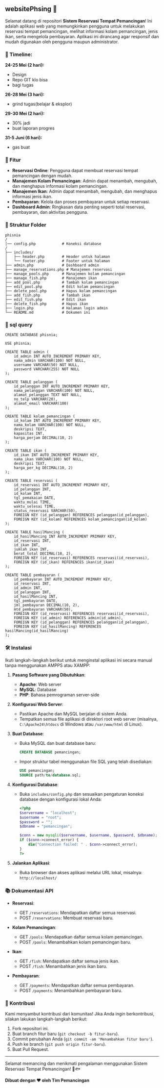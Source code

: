 ## websitePhsing 🎣

Selamat datang di repositori **Sistem Reservasi Tempat Pemancingan**! Ini adalah aplikasi web yang memungkinkan pengguna untuk melakukan reservasi tempat pemancingan, melihat informasi kolam pemancingan, jenis ikan, serta mengelola pembayaran. Aplikasi ini dirancang agar responsif dan mudah digunakan oleh pengguna maupun administrator.

### 📅 Timeline:
**24-25 Mei (2 hari):**
- Design
- Repo GIT klo bisa
- bagi tugas

**26-28 Mei (3 hari):**
- grind tugas(belajar & eksplor)
 
**29-30 Mei (2 hari):**
- 30% jadi 
- buat laporan progres

**31-5 Juni (6 hari):**
- gas buat

### 🚀 Fitur

- **Reservasi Online**: Pengguna dapat membuat reservasi tempat pemancingan dengan mudah.
- **Manajemen Kolam Pemancingan**: Admin dapat menambah, mengubah, dan menghapus informasi kolam pemancingan.
- **Manajemen Ikan**: Admin dapat menambah, mengubah, dan menghapus informasi jenis ikan.
- **Pembayaran**: Kelola dan proses pembayaran untuk setiap reservasi.
- **Dashboard Admin**: Ringkasan data penting seperti total reservasi, pembayaran, dan aktivitas pengguna.

### 📂 Struktur Folder

```
phisnia
/
│── config.php            # Koneksi database
/
├── includes/
│   ├── header.php        # Header untuk halaman
│   └── footer.php        # Footer untuk halaman
├── admin.php             # Dashboard admin
├── manage_reservations.php # Manajemen reservasi
├── manage_pools.php      # Manajemen kolam pemancingan
├── manage_fish.php       # Manajemen ikan
├── add_pool.php          # Tambah kolam pemancingan
├── edit_pool.php         # Edit kolam pemancingan
├── delete_pool.php       # Hapus kolam pemancingan
├── add_fish.php          # Tambah ikan
├── edit_fish.php         # Edit ikan
├── delete_fish.php       # Hapus ikan
├── login.php             # Halaman login admin
└── README.md             # Dokumen ini
```

### 📂 sql query

```
CREATE DATABASE phisnia;

USE phisnia;

CREATE TABLE admin (
    id_admin INT AUTO_INCREMENT PRIMARY KEY,
    nama_admin VARCHAR(100) NOT NULL,
    username VARCHAR(50) NOT NULL,
    password VARCHAR(255) NOT NULL
);

CREATE TABLE pelanggan (
    id_pelanggan INT AUTO_INCREMENT PRIMARY KEY,
    nama_pelanggan VARCHAR(100) NOT NULL,
    alamat_pelanggan TEXT NOT NULL,
    no_telp VARCHAR(20),
    alamat_email VARCHAR(100)
);

CREATE TABLE kolam_pemancingan (
    id_kolam INT AUTO_INCREMENT PRIMARY KEY,
    nama_kolam VARCHAR(100) NOT NULL,
    deskripsi TEXT,
    kapasitas INT,
    harga_perjam DECIMAL(10, 2)
);

CREATE TABLE ikan (
    id_ikan INT AUTO_INCREMENT PRIMARY KEY,
    nama_ikan VARCHAR(100) NOT NULL,
    deskripsi TEXT,
    harga_per_kg DECIMAL(10, 2)
);

CREATE TABLE reservasi (
    id_reservasi INT AUTO_INCREMENT PRIMARY KEY,
    id_pelanggan INT,
    id_kolam INT,
    tgl_pemakaian DATE,
    waktu_mulai TIME,
    waktu_selesai TIME,
    status_reservasi VARCHAR(50),
    FOREIGN KEY (id_pelanggan) REFERENCES pelanggan(id_pelanggan),
    FOREIGN KEY (id_kolam) REFERENCES kolam_pemancingan(id_kolam)
);

CREATE TABLE hasilMancing (
    id_hasilMancing INT AUTO_INCREMENT PRIMARY KEY,
    id_reservasi INT,
    id_ikan INT,
    jumlah_ikan INT,
    berat_total DECIMAL(10, 2),
    FOREIGN KEY (id_reservasi) REFERENCES reservasi(id_reservasi),
    FOREIGN KEY (id_ikan) REFERENCES ikan(id_ikan)
);

CREATE TABLE pembayaran (
    id_pembayaran INT AUTO_INCREMENT PRIMARY KEY,
    id_reservasi INT,
    id_admin INT,
    id_pelanggan INT,
    id_hasilMancing INT,
    tgl_pembayaran DATE,
    jml_pembayaran DECIMAL(10, 2),
    mtd_pembayaran VARCHAR(50),
    FOREIGN KEY (id_reservasi) REFERENCES reservasi(id_reservasi),
    FOREIGN KEY (id_admin) REFERENCES admin(id_admin),
    FOREIGN KEY (id_pelanggan) REFERENCES pelanggan(id_pelanggan),
    FOREIGN KEY (id_hasilMancing) REFERENCES hasilMancing(id_hasilMancing)
);

```

### 🛠️ Instalasi

Ikuti langkah-langkah berikut untuk menginstal aplikasi ini secara manual tanpa menggunakan AMPPS atau XAMPP:

1. **Pasang Software yang Dibutuhkan**:
   - **Apache**: Web server
   - **MySQL**: Database
   - **PHP**: Bahasa pemrograman server-side

2. **Konfigurasi Web Server**:
   - Pastikan Apache dan MySQL berjalan di sistem Anda.
   - Tempatkan semua file aplikasi di direktori root web server (misalnya, `C:\Apache24\htdocs` di Windows atau `/var/www/html` di Linux).

3. **Buat Database**:
   - Buka MySQL dan buat database baru:
     ```sql
     CREATE DATABASE pemancingan;
     ```
   - Impor struktur tabel menggunakan file SQL yang telah disediakan:
     ```sql
     USE pemancingan;
     SOURCE path/to/database.sql;
     ```

4. **Konfigurasi Database**:
   - Buka `includes/config.php` dan sesuaikan pengaturan koneksi database dengan konfigurasi lokal Anda:
     ```php
     <?php
     $servername = "localhost";
     $username = "root";
     $password = "";
     $dbname = "pemancingan";

     $conn = new mysqli($servername, $username, $password, $dbname);
     if ($conn->connect_error) {
         die("Connection failed: " . $conn->connect_error);
     }
     ?>
     ```

5. **Jalankan Aplikasi**:
   - Buka browser dan akses aplikasi melalui URL lokal, misalnya: `http://localhost/`

### 📚 Dokumentasi API

- **Reservasi**:
  - GET `/reservations`: Mendapatkan daftar semua reservasi.
  - POST `/reservations`: Membuat reservasi baru.
  
- **Kolam Pemancingan**:
  - GET `/pools`: Mendapatkan daftar semua kolam pemancingan.
  - POST `/pools`: Menambahkan kolam pemancingan baru.
  
- **Ikan**:
  - GET `/fish`: Mendapatkan daftar semua jenis ikan.
  - POST `/fish`: Menambahkan jenis ikan baru.
  
- **Pembayaran**:
  - GET `/payments`: Mendapatkan daftar semua pembayaran.
  - POST `/payments`: Menambahkan pembayaran baru.

### 🎉 Kontribusi

Kami menyambut kontribusi dari komunitas! Jika Anda ingin berkontribusi, silakan lakukan langkah-langkah berikut:

1. Fork repositori ini.
2. Buat branch fitur baru (`git checkout -b fitur-baru`).
3. Commit perubahan Anda (`git commit -am 'Menambahkan fitur baru'`).
4. Push ke branch (`git push origin fitur-baru`).
5. Buat Pull Request.

---

Selamat memancing dan menikmati pengalaman menggunakan Sistem Reservasi Tempat Pemancingan! 🎣🐟

**Dibuat dengan ❤️ oleh Tim Pemancingan**
